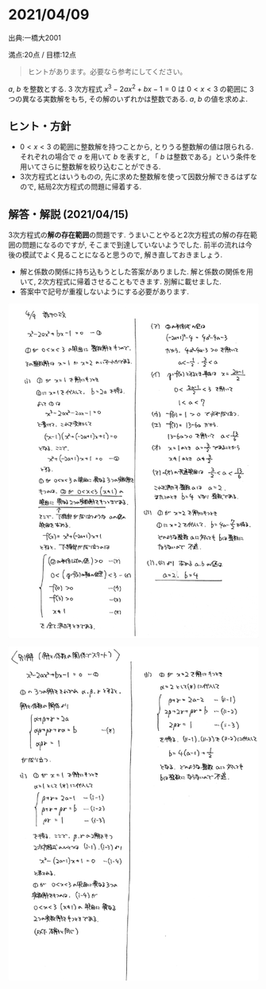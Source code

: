 # 2021/04/09

出典:一橋大2001

満点:20点 / 目標:12点

> ヒントがあります。必要なら参考にしてください。

$a$, $b$ を整数とする. $3$ 次方程式 $x^3-2ax^2+bx-1=0$ は $0<x<3$ の範囲に $3$ つの異なる実数解をもち, その解のいずれかは整数である. $a$, $b$ の値を求めよ.

<div style="page-break-before:always"></div>

## ヒント・方針

- $0<x<3$ の範囲に整数解を持つことから, とりうる整数解の値は限られる. それぞれの場合で $a$ を用いて $b$ を表すと, 「 $b$ は整数である」という条件を用いてさらに整数解を絞り込むことができる.
- 3次方程式とはいうものの, 先に求めた整数解を使って因数分解できるはずなので, 結局2次方程式の問題に帰着する.

<div style="page-break-before:always"></div>

## 解答・解説 (2021/04/15)
3次方程式の**解の存在範囲**の問題です. うまいことやると2次方程式の解の存在範囲の問題になるのですが, そこまで到達していないようでした. 前半の流れは今後の模試でよく見ることになると思うので, 解き直しておきましょう.

- 解と係数の関係に持ち込もうとした答案がありました. 解と係数の関係を用いて, 2次方程式に帰着させることもできます. 別解に載せました.
- 答案中で記号が重複しないようにする必要があります.

![](mathterro_20210409_01.jpg)

![](mathterro_20210409_02.jpg)
